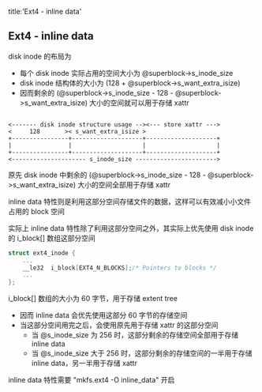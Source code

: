 title:'Ext4 - inline data'
## Ext4 - inline data

disk inode 的布局为

- 每个 disk inode 实际占用的空间大小为 @superblock->s_inode_size
- disk inode 结构体的大小为 (128 + @superblock->s_want_extra_isize)
- 因而剩余的 (@superblock->s_inode_size - 128 - @superblock->s_want_extra_isize) 大小的空间就可以用于存储 xattr


```

<------- disk inode structure usage --><--- store xattr --->
<     128       >< s_want_extra_isize >   
+----------------+--------------------+--------------------+
|                |                    |                    |
+----------------+--------------------+--------------------+
<--------------------- s_inode_size ----------------------->
```

原先 disk inode 中剩余的 (@superblock->s_inode_size - 128 - @superblock->s_want_extra_isize) 大小的空间全部用于存储 xattr

inline data 特性则是利用这部分空间存储文件的数据，这样可以有效减小小文件占用的 block 空间


实际上 inline data 特性除了利用这部分空间之外，其实际上优先使用 disk inode 的 i_block[] 数组这部分空间

```c
struct ext4_inode {
	...
	__le32	i_block[EXT4_N_BLOCKS];/* Pointers to blocks */
	...
};
``` 

i_block[] 数组的大小为 60 字节，用于存储 extent tree


- 因而 inline data 会优先使用这部分 60 字节的存储空间
- 当这部分空间用完之后，会使用原先用于存储 xattr 的这部分空间
    - 当 @s_inode_size 为 256 时，这部分剩余的存储空间全部用于存储 inline data
    - 当 @s_inode_size 大于 256 时，这部分剩余的存储空间的一半用于存储 inline data，另一半用于存储 xattr


inline data 特性需要 "mkfs.ext4 -O inline_data" 开启
